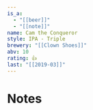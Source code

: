```yaml
---
is_a:
  - "[[beer]]"
  - "[[note]]"
name: Cam the Conqueror
style: IPA - Triple
brewery: "[[Clown Shoes]]"
abv: 10
rating: 👍
last: "[[2019-03]]"
---
```

# Notes


